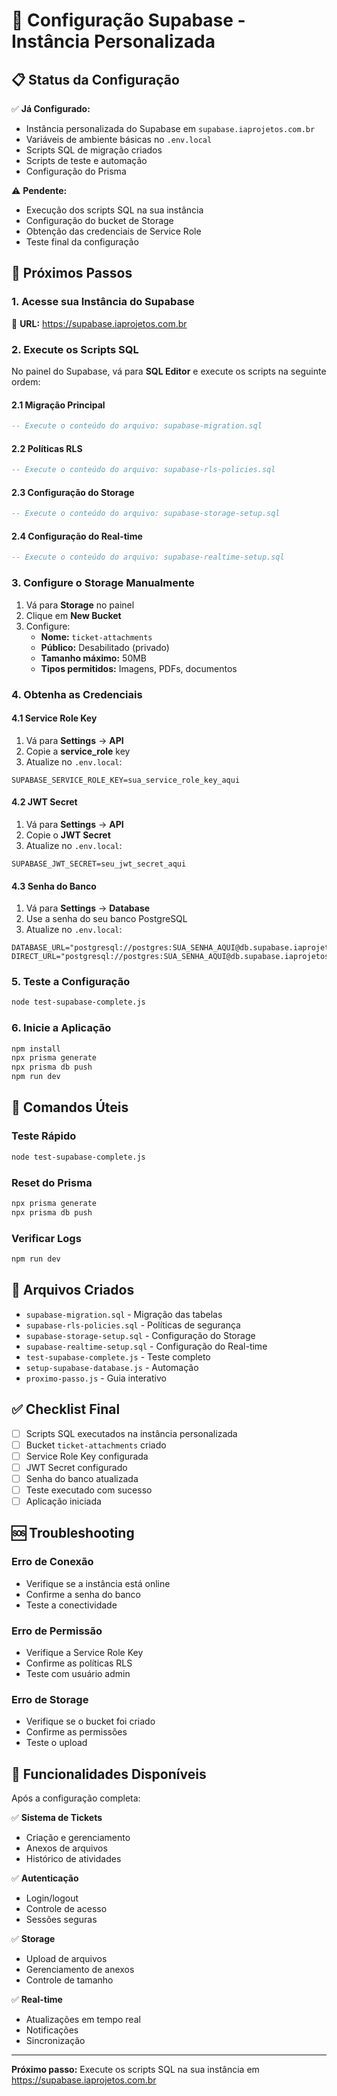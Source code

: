 # 🚀 Configuração Supabase - Instância Personalizada

## 📋 Status da Configuração

✅ **Já Configurado:**
- Instância personalizada do Supabase em `supabase.iaprojetos.com.br`
- Variáveis de ambiente básicas no `.env.local`
- Scripts SQL de migração criados
- Scripts de teste e automação
- Configuração do Prisma

⚠️ **Pendente:**
- Execução dos scripts SQL na sua instância
- Configuração do bucket de Storage
- Obtenção das credenciais de Service Role
- Teste final da configuração

## 🎯 Próximos Passos

### 1. Acesse sua Instância do Supabase

🔗 **URL:** https://supabase.iaprojetos.com.br

### 2. Execute os Scripts SQL

No painel do Supabase, vá para **SQL Editor** e execute os scripts na seguinte ordem:

#### 2.1 Migração Principal
```sql
-- Execute o conteúdo do arquivo: supabase-migration.sql
```

#### 2.2 Políticas RLS
```sql
-- Execute o conteúdo do arquivo: supabase-rls-policies.sql
```

#### 2.3 Configuração do Storage
```sql
-- Execute o conteúdo do arquivo: supabase-storage-setup.sql
```

#### 2.4 Configuração do Real-time
```sql
-- Execute o conteúdo do arquivo: supabase-realtime-setup.sql
```

### 3. Configure o Storage Manualmente

1. Vá para **Storage** no painel
2. Clique em **New Bucket**
3. Configure:
   - **Nome:** `ticket-attachments`
   - **Público:** Desabilitado (privado)
   - **Tamanho máximo:** 50MB
   - **Tipos permitidos:** Imagens, PDFs, documentos

### 4. Obtenha as Credenciais

#### 4.1 Service Role Key
1. Vá para **Settings** → **API**
2. Copie a **service_role** key
3. Atualize no `.env.local`:
```env
SUPABASE_SERVICE_ROLE_KEY=sua_service_role_key_aqui
```

#### 4.2 JWT Secret
1. Vá para **Settings** → **API**
2. Copie o **JWT Secret**
3. Atualize no `.env.local`:
```env
SUPABASE_JWT_SECRET=seu_jwt_secret_aqui
```

#### 4.3 Senha do Banco
1. Vá para **Settings** → **Database**
2. Use a senha do seu banco PostgreSQL
3. Atualize no `.env.local`:
```env
DATABASE_URL="postgresql://postgres:SUA_SENHA_AQUI@db.supabase.iaprojetos.com.br:5432/postgres"
DIRECT_URL="postgresql://postgres:SUA_SENHA_AQUI@db.supabase.iaprojetos.com.br:5432/postgres"
```

### 5. Teste a Configuração

```bash
node test-supabase-complete.js
```

### 6. Inicie a Aplicação

```bash
npm install
npx prisma generate
npx prisma db push
npm run dev
```

## 🔧 Comandos Úteis

### Teste Rápido
```bash
node test-supabase-complete.js
```

### Reset do Prisma
```bash
npx prisma generate
npx prisma db push
```

### Verificar Logs
```bash
npm run dev
```

## 📁 Arquivos Criados

- `supabase-migration.sql` - Migração das tabelas
- `supabase-rls-policies.sql` - Políticas de segurança
- `supabase-storage-setup.sql` - Configuração do Storage
- `supabase-realtime-setup.sql` - Configuração do Real-time
- `test-supabase-complete.js` - Teste completo
- `setup-supabase-database.js` - Automação
- `proximo-passo.js` - Guia interativo

## ✅ Checklist Final

- [ ] Scripts SQL executados na instância personalizada
- [ ] Bucket `ticket-attachments` criado
- [ ] Service Role Key configurada
- [ ] JWT Secret configurado
- [ ] Senha do banco atualizada
- [ ] Teste executado com sucesso
- [ ] Aplicação iniciada

## 🆘 Troubleshooting

### Erro de Conexão
- Verifique se a instância está online
- Confirme a senha do banco
- Teste a conectividade

### Erro de Permissão
- Verifique a Service Role Key
- Confirme as políticas RLS
- Teste com usuário admin

### Erro de Storage
- Verifique se o bucket foi criado
- Confirme as permissões
- Teste o upload

## 🎉 Funcionalidades Disponíveis

Após a configuração completa:

✅ **Sistema de Tickets**
- Criação e gerenciamento
- Anexos de arquivos
- Histórico de atividades

✅ **Autenticação**
- Login/logout
- Controle de acesso
- Sessões seguras

✅ **Storage**
- Upload de arquivos
- Gerenciamento de anexos
- Controle de tamanho

✅ **Real-time**
- Atualizações em tempo real
- Notificações
- Sincronização

---

**Próximo passo:** Execute os scripts SQL na sua instância em https://supabase.iaprojetos.com.br
